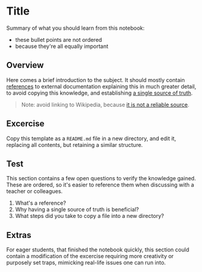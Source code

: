 Title
=====

Summary of what you should learn from this notebook:
* these bullet points are not ordered
* because they're all equally important

## Overview

Here comes a brief introduction to the subject. It should mostly contain
[references](https://dictionary.cambridge.org/dictionary/english/reference)
to external documentation explaining this in much greater detail, to avoid
copying this knowledge, and establishing
[a single source of truth](https://www.atlassian.com/work-management/documentation/building-a-single-source-of-truth-ssot-for-your-team).

> Note: avoid linking to Wikipedia, because
> [it is not a reliable source](https://en.wikipedia.org/wiki/Wikipedia:Wikipedia_is_not_a_reliable_source).

## Excercise

Copy this template as a `README.md` file in a new directory, and edit it, replacing
all contents, but retaining a similar structure.

## Test

This section contains a few open questions to verify the knowledge gained.
These are ordered, so it's easier to reference them when discussing with a teacher or colleagues.

1. What's a reference?
1. Why having a single source of truth is beneficial?
1. What steps did you take to copy a file into a new directory?

## Extras

For eager students, that finished the notebook quickly, this section could contain
a modification of the excercise requiring more creativity or purposely set traps,
mimicking real-life issues one can run into.
